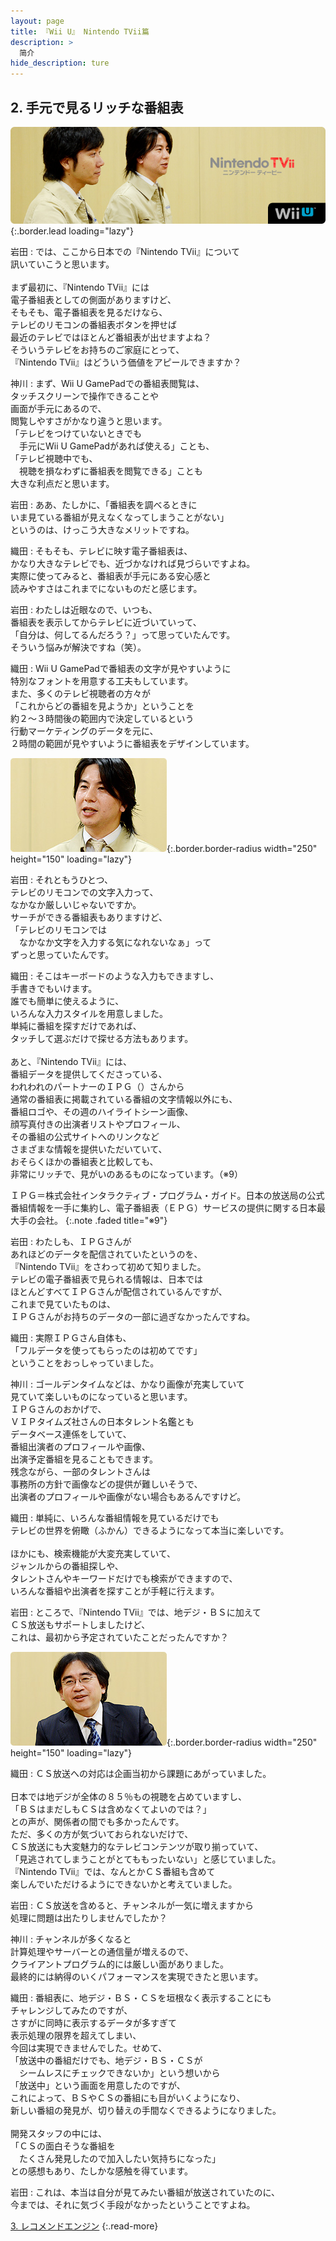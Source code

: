 ```yaml
---
layout: page
title: 『Wii U』 Nintendo TVii篇
description: >
  简介
hide_description: ture
---
```


## 2. 手元で見るリッチな番組表

![](/interviews/jp/WiiU/hardware/vol11/img/mainvisual2.jpg){:.border.lead loading="lazy"}



岩田
: では、ここから日本での『Nintendo TVii』について<br>訊いていこうと思います。<br>&nbsp;<br>まず最初に、『Nintendo TVii』には<br>電子番組表としての側面がありますけど、<br>そもそも、電子番組表を見るだけなら、<br>テレビのリモコンの番組表ボタンを押せば<br>最近のテレビではほとんど番組表が出せますよね？<br>そういうテレビをお持ちのご家庭にとって、<br>『Nintendo TVii』はどういう価値をアピールできますか？

神川
: まず、Wii U GamePadでの番組表閲覧は、<br>タッチスクリーンで操作できることや<br>画面が手元にあるので、<br>閲覧しやすさがかなり違うと思います。<br>「テレビをつけていないときでも<br>　手元にWii U GamePadがあれば使える」ことも、<br>「テレビ視聴中でも、<br>　視聴を損なわずに番組表を閲覧できる」ことも<br>大きな利点だと思います。

岩田
: ああ、たしかに、「番組表を調べるときに<br>いま見ている番組が見えなくなってしまうことがない」<br>というのは、けっこう大きなメリットですね。

織田
: そもそも、テレビに映す電子番組表は、<br>かなり大きなテレビでも、近づかなければ見づらいですよね。<br>実際に使ってみると、番組表が手元にある安心感と<br>読みやすさはこれまでにないものだと感じます。

岩田
: わたしは近眼なので、いつも、<br>番組表を表示してからテレビに近づいていって、<br>「自分は、何してるんだろう？」って思っていたんです。<br>そういう悩みが解決ですね（笑）。

織田
: Wii U GamePadで番組表の文字が見やすいように<br>特別なフォントを用意する工夫もしています。<br>また、多くのテレビ視聴者の方々が<br>「これからどの番組を見ようか」ということを<br>約２～３時間後の範囲内で決定しているという<br>行動マーケティングのデータを元に、<br>２時間の範囲が見やすいように番組表をデザインしています。

![](/interviews/jp/WiiU/hardware/vol11/img/photo5.jpg){:.border.border-radius width="250" height="150"  loading="lazy"}


岩田
: それともうひとつ、<br>テレビのリモコンでの文字入力って、<br>なかなか厳しいじゃないですか。<br>サーチができる番組表もありますけど、<br>「テレビのリモコンでは<br>　なかなか文字を入力する気になれないなぁ」って<br>ずっと思っていたんです。

織田
: そこはキーボードのような入力もできますし、<br>手書きでもいけます。<br>誰でも簡単に使えるように、<br>いろんな入力スタイルを用意しました。<br>単純に番組を探すだけであれば、<br>タッチして選ぶだけで探せる方法もあります。<br>&nbsp;<br>あと、『Nintendo TVii』には、<br>番組データを提供してくださっている、<br>われわれのパートナーのＩＰＧ（）さんから<br>通常の番組表に掲載されている番組の文字情報以外にも、<br>番組ロゴや、その週のハイライトシーン画像、<br>顔写真付きの出演者リストやプロフィール、<br>その番組の公式サイトへのリンクなど<br>さまざまな情報を提供いただいていて、<br>おそらくほかの番組表と比較しても、<br>非常にリッチで、見がいのあるものになっています。（※9）


ＩＰＧ＝株式会社インタラクティブ・プログラム・ガイド。日本の放送局の公式番組情報を一手に集約し、電子番組表（ＥＰＧ）サービスの提供に関する日本最大手の会社。
{:.note .faded title="※9"}

岩田
: わたしも、ＩＰＧさんが<br>あれほどのデータを配信されていたというのを、<br>『Nintendo TVii』をさわって初めて知りました。<br>テレビの電子番組表で見られる情報は、日本では<br>ほとんどすべてＩＰＧさんが配信されているんですが、<br>これまで見ていたものは、<br>ＩＰＧさんがお持ちのデータの一部に過ぎなかったんですね。

織田
: 実際ＩＰＧさん自体も、<br>「フルデータを使ってもらったのは初めてです」<br>ということをおっしゃっていました。

神川
: ゴールデンタイムなどは、かなり画像が充実していて<br>見ていて楽しいものになっていると思います。<br>ＩＰＧさんのおかげで、<br>ＶＩＰタイムズ社さんの日本タレント名鑑とも<br>データベース連係をしていて、<br>番組出演者のプロフィールや画像、<br>出演予定番組を見ることもできます。<br>残念ながら、一部のタレントさんは<br>事務所の方針で画像などの提供が難しいそうで、<br>出演者のプロフィールや画像がない場合もあるんですけど。

織田
: 単純に、いろんな番組情報を見ているだけでも<br>テレビの世界を俯瞰（ふかん）できるようになって本当に楽しいです。<br>&nbsp;<br>ほかにも、検索機能が大変充実していて、<br>ジャンルからの番組探しや、<br>タレントさんやキーワードだけでも検索ができますので、<br>いろんな番組や出演者を探すことが手軽に行えます。

岩田
: ところで、『Nintendo TVii』では、地デジ・ＢＳに加えて<br>ＣＳ放送もサポートしましたけど、<br>これは、最初から予定されていたことだったんですか？

![](/interviews/jp/WiiU/hardware/vol11/img/photo6.jpg){:.border.border-radius width="250" height="150"  loading="lazy"}


織田
: ＣＳ放送への対応は企画当初から課題にあがっていました。<br>&nbsp;<br>日本では地デジが全体の８５％もの視聴を占めていますし、<br>「ＢＳはまだしもＣＳは含めなくてよいのでは？」<br>との声が、関係者の間でも多かったんです。<br>ただ、多くの方が気づいておられないだけで、<br>ＣＳ放送にも大変魅力的なテレビコンテンツが取り揃っていて、<br>「見逃されてしまうことがとてももったいない」と感じていました。<br>『Nintendo TVii』では、なんとかＣＳ番組も含めて<br>楽しんでいただけるようにできないかと考えていました。

岩田
: ＣＳ放送を含めると、チャンネルが一気に増えますから<br>処理に問題は出たりしませんでしたか？

神川
: チャンネルが多くなると<br>計算処理やサーバーとの通信量が増えるので、<br>クライアントプログラム的には厳しい面がありました。<br>最終的には納得のいくパフォーマンスを実現できたと思います。

織田
: 番組表に、地デジ・ＢＳ・ＣＳを垣根なく表示することにも<br>チャレンジしてみたのですが、<br>さすがに同時に表示するデータが多すぎて<br>表示処理の限界を超えてしまい、<br>今回は実現できませんでした。せめて、<br>「放送中の番組だけでも、地デジ・ＢＳ・ＣＳが<br>　シームレスにチェックできないか」という想いから<br>「放送中」という画面を用意したのですが、<br>これによって、ＢＳやＣＳの番組にも目がいくようになり、<br>新しい番組の発見が、切り替えの手間なくできるようになりました。<br>&nbsp;<br>開発スタッフの中には、<br>「ＣＳの面白そうな番組を<br>　たくさん発見したので加入したい気持ちになった」<br>との感想もあり、たしかな感触を得ています。

岩田
: これは、本当は自分が見てみたい番組が放送されていたのに、<br>今までは、それに気づく手段がなかったということですよね。


[3. レコメンドエンジン](3.md)
{:.read-more}